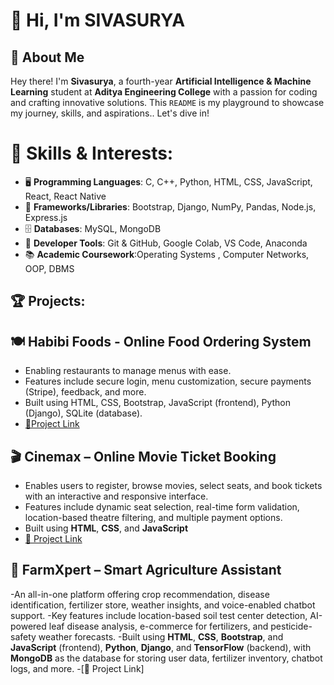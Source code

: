 
# 👋 Hi, I'm **SIVASURYA**

## 📌 About Me

Hey there! I'm **Sivasurya**, a fourth-year **Artificial Intelligence & Machine Learning** student at **Aditya Engineering College** with a passion for coding and crafting innovative solutions. This `README` is my playground to showcase my journey, skills, and aspirations.. Let's dive in! 

# 🚀 Skills & Interests:
- 🖥️ **Programming Languages**: C, C++, Python, HTML, CSS, JavaScript, React, React Native  
- 🧩 **Frameworks/Libraries**: Bootstrap, Django, NumPy, Pandas, Node.js, Express.js  
- 🗄️ **Databases**: MySQL, MongoDB  
- 🧰 **Developer Tools**: Git & GitHub, Google Colab, VS Code, Anaconda  
- 📚 **Academic Coursework**:Operating Systems , Computer Networks, OOP, DBMS  


## 🏆 Projects:

## 🍽️ Habibi Foods - Online Food Ordering System
- Enabling restaurants to manage menus with ease.
- Features include secure login, menu customization, secure payments (Stripe), feedback, and more.
- Built using HTML, CSS, Bootstrap, JavaScript (frontend), Python (Django), SQLite (database).
- [🔗Project Link](https://github.com/varikootisivasurya/Online-Food-ordering)
 
## 🎬 Cinemax – Online Movie Ticket Booking
- Enables users to register, browse movies, select seats, and book tickets with an interactive and responsive interface.  
- Features include dynamic seat selection, real-time form validation, location-based theatre filtering, and multiple payment options.  
- Built using **HTML**, **CSS**,  and **JavaScript**
- [🔗 Project Link](https://github.com/varikootisivasurya/Cinemax)

## 🌾 FarmXpert – Smart Agriculture Assistant
-An all-in-one platform offering crop recommendation, disease identification, fertilizer store, weather insights, and voice-enabled chatbot support.
-Key features include location-based soil test center detection, AI-powered leaf disease analysis, e-commerce for fertilizers, and pesticide-safety weather forecasts.
-Built using **HTML**, **CSS**, **Bootstrap**, and **JavaScript** (frontend), **Python**, **Django**, and **TensorFlow** (backend), with **MongoDB** as the database for storing user data, fertilizer inventory, chatbot logs, and more.
-[🔗 Project Link]

